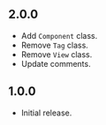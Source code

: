 ## 2.0.0

- Add `Component` class.
- Remove `Tag` class.
- Remove `View` class.
- Update comments.

## 1.0.0

- Initial release.

